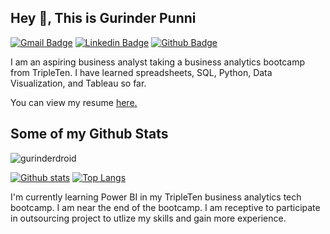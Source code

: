 ## Hey 👋, This is Gurinder Punni
[![Gmail Badge](https://img.shields.io/badge/-gurinderpunni15@gmail.com-c14438?style=flat&logo=Gmail&logoColor=white&link=mailto:gurinderpunni15@gmail.com)](mailto:gurinderpunni15@gmail.com) 
[![Linkedin Badge](https://img.shields.io/badge/-gurinderpunni-0072b1?style=flat&logo=Linkedin&logoColor=white&link=https://www.linkedin.com/in/gurinderpunni/)](https://www.linkedin.com/in/gurinderpunni/) [![Github Badge](https://img.shields.io/badge/-gurinderdroid-grey?style=flat&logo=github&logoColor=white&link=https://github.com/gurinder-droid/)](https://www.github.com/gurinder-droid/) <p align='left'>I am an aspiring business analyst taking a business analytics bootcamp from TripleTen. I have learned spreadsheets, SQL, Python, Data Visualization, and Tableau so far. </p><p align='left'> You can view my resume <a href='https://docs.google.com/document/d/1j0w2xw12COWaO2fylsuSX5b_zV8TpAyepYla_aUB2kg/edit?usp=sharing ' target=_blank><u>here</u>.</a></p>
## Some of my Github Stats
<p align=left> <img src=https://komarev.com/ghpvc/?username=gurinderdroid alt=gurinderdroid /> </p>

[![Github stats](https://github-readme-stats.vercel.app/api?username=gurinderdroid&show_icons=true&include_all_commits=true)](https://github.com/gurinderdroid/github-readme-stats)
[![Top Langs](https://github-readme-stats.vercel.app/api/top-langs/?username=gurinderdroid&layout=compact)](https://github.com/gurinderdroid/github-readme-stats)

I'm currently learning Power BI in my TripleTen business analytics tech bootcamp. I am near the end of the bootcamp. I am receptive to participate in outsourcing project to utlize my skills and gain more experience. 

  

